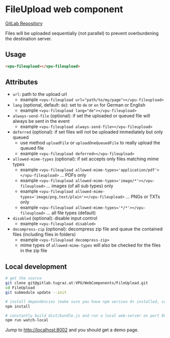 # FileUpload web component

[GitLab Repository](https://gitlab.tugraz.at/VPU/WebComponents/FileUpload)

Files will be uploaded sequentially (not parallel) to prevent overburdening the destination server. 

## Usage

```html
<vpu-fileupload></vpu-fileupload>
```

## Attributes

- `url`: path to the upload url
    - example `<vpu-fileupload url="path/to/my/page"></vpu-fileupload>`
- `lang` (optional, default: `de`): set to `de` or `en` for German or English
    - example `<vpu-fileupload lang="de"></vpu-fileupload>`
- `always-send-file` (optional): if set the uploaded or queued file will always be sent in the event
    - example `<vpu-fileupload always-send-file></vpu-fileupload>`
- `deferred` (optional): if set files will not be uploaded immediately but only queued
    - use method `uploadFile` or `uploadOneQueuedFile` to really upload the queued file  
    - example `<vpu-fileupload deferred></vpu-fileupload>`
- `allowed-mime-types` (optional): if set accepts only files matching mime types
    - example `<vpu-fileupload allowed-mime-types='application/pdf'></vpu-fileupload>` ... PDFs only
    - example `<vpu-fileupload allowed-mime-types='image/*'></vpu-fileupload>` ... images (of all sub types) only
    - example `<vpu-fileupload allowed-mime-types='image/png,text/plain'></vpu-fileupload>` ... PNGs or TXTs only
    - example `<vpu-fileupload allowed-mime-types='*/*'></vpu-fileupload>` ... all file types (default)
- `disabled` (optional): disable input control
    - example `<vpu-fileupload disabled>`
- `decompress-zip` (optional): decompress zip file and queue the contained files (including files in folders)
    - example `<vpu-fileupload decompress-zip>`
    - mime types of `allowed-mime-types` will also be checked for the files in the zip file

## Local development

```bash
# get the source
git clone git@gitlab.tugraz.at:VPU/WebComponents/FileUpload.git
cd FileUpload
git submodule update --init

# install dependencies (make sure you have npm version 4+ installed, so symlinks to the git submodules are created automatically)
npm install

# constantly build dist/bundle.js and run a local web-server on port 8002 
npm run watch-local
```

Jump to <http://localhost:8002> and you should get a demo page.
